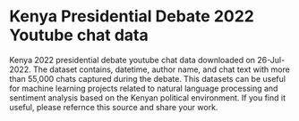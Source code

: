 # Kenya Presidential Debate 2022 Youtube chat data 
Kenya 2022 presidential debate youtube chat data downloaded on 26-Jul-2022. The dataset contains, datetime, author name, and chat text with more than 55,000 chats captured during the debate.
This datasets can be useful for machine learning projects related to natural language processing and sentiment analysis based on the Kenyan political environment. If you find it useful, please refernce this source and share your work.
